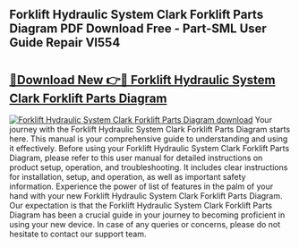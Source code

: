 ## Forklift Hydraulic System Clark Forklift Parts Diagram PDF Download Free - Part-SML User Guide Repair Vl554

# <h2><a href="http://dfsvrp8.blite.top/?on=Forklift+Hydraulic+System+Clark+Forklift+Parts+Diagram">🔗Download New 👉🔴 Forklift Hydraulic System Clark Forklift Parts Diagram</a></h2>

[![Forklift Hydraulic System Clark Forklift Parts Diagram download](https://i.imgur.com/lujVjoI.png)](http://dfsvrp8.blite.top/?on=Forklift+Hydraulic+System+Clark+Forklift+Parts+Diagram)
Your journey with the Forklift Hydraulic System Clark Forklift Parts Diagram starts here. This manual is your comprehensive guide to understanding and using it effectively. Before using your Forklift Hydraulic System Clark Forklift Parts Diagram, please refer to this user manual for detailed instructions on product setup, operation, and troubleshooting. It includes clear instructions for installation, setup, and operation, as well as important safety information. Experience the power of list of features in the palm of your hand with your new Forklift Hydraulic System Clark Forklift Parts Diagram. Our expectation is that the Forklift Hydraulic System Clark Forklift Parts Diagram has been a crucial guide in your journey to becoming proficient in using your new device. In case of any queries or concerns, please do not hesitate to contact our support team.
